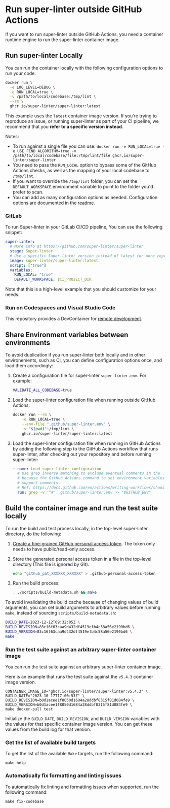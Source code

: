 # Run super-linter outside GitHub Actions

If you want to run super-linter outside GitHub Actions, you need a container
runtime engine to run the super-linter container image.

## Run super-linter Locally

You can run the container locally with the following configuration options to
run your code:

```bash
docker run \
  -e LOG_LEVEL=DEBUG \
  -e RUN_LOCAL=true \
  -v /path/to/local/codebase:/tmp/lint \
  --rm \
  ghcr.io/super-linter/super-linter:latest
```

This example uses the `latest` container image version. If you're trying to
reproduce an issue, or running super-linter as part of your CI pipeline, we
recommend that you **refer to a specific version instead**.

Notes:

- To run against a single file you can use:
  `docker run -e RUN_LOCAL=true -e USE_FIND_ALGORITHM=true -v /path/to/local/codebase/file:/tmp/lint/file ghcr.io/super-linter/super-linter`
- You need to pass the `RUN_LOCAL` option to bypass some of the GitHub Actions
  checks, as well as the mapping of your local codebase to `/tmp/lint`.
- If you want to override the `/tmp/lint` folder, you can set the
  `DEFAULT_WORKSPACE` environment variable to point to the folder you'd prefer
  to scan.
- You can add as many configuration options as needed. Configuration options are
  documented in the [readme](../README.md#configure-super-linter).

### GitLab

To run Super-linter in your GitLab CI/CD pipeline, You can use the following
snippet:

```yaml
super-linter:
  # More info at https://github.com/super-linter/super-linter
  stage: Super-linter
  # Use a specific Super-linter version instead of latest for more reproducible builds
  image: super-linter/super-linter:latest
  script: ["true"]
  variables:
    RUN_LOCAL: "true"
    DEFAULT_WORKSPACE: $CI_PROJECT_DIR
```

Note that this is a high-level example that you should customize for your needs.

### Run on Codespaces and Visual Studio Code

This repository provides a DevContainer for
[remote development](https://code.visualstudio.com/docs/remote/containers).

## Share Environment variables between environments

To avoid duplication if you run super-linter both locally and in other
environements, such as CI, you can define configuration options once, and load
them accordingly:

1. Create a configuration file for super-linter `super-linter.env`. For example:

   ```bash
   VALIDATE_ALL_CODEBASE=true
   ```

1. Load the super-linter configuration file when running outside GitHub Actions:

   ```bash
   docker run --rm \
       -e RUN_LOCAL=true \
       --env-file ".github/super-linter.env" \
       -v "$(pwd)":/tmp/lint \
       ghcr.io/super-linter/super-linter:latest
   ```

1. Load the super-linter configuration file when running in GitHub Actions by
   adding the following step to the GitHub Actions workflow that runs
   super-linter, after checking out your repository and before running
   super-linter:

   ```yaml
   - name: Load super-linter configuration
     # Use grep inverse matching to exclude eventual comments in the .env file
     # because the GitHub Actions command to set environment variables doesn't
     # support comments.
     # Ref: https://docs.github.com/en/actions/writing-workflows/choosing-what-your-workflow-does/workflow-commands-for-github-actions#setting-an-environment-variable
     run: grep -v '^#' .github/super-linter.env >> "$GITHUB_ENV"
   ```

## Build the container image and run the test suite locally

To run the build and test process locally, in the top-level super-linter
directory, do the following:

1. [Create a fine-grained GitHub personal access token](https://docs.github.com/en/authentication/keeping-your-account-and-data-secure/managing-your-personal-access-tokens#creating-a-fine-grained-personal-access-token).
   The token only needs to have public/read-only access.

1. Store the generated personal access token in a file in the top-level
   directory (This file is ignored by Git).

   ```bash
   echo "github_pat_XXXXXX_XXXXXX" > .github-personal-access-token
   ```

1. Run the build process:

   ```bash
   . ./scripts/build-metadata.sh && make
   ```

To avoid invalidating the build cache because of changing values of build
arguments, you can set build arguments to arbitrary values before running
`make`, instead of sourcing `scripts/build-metadata.sh`:

```bash
BUILD_DATE=2023-12-12T09:32:05Z \
BUILD_REVISION=83c16f63caa9d432df4519efb4c58a56e2190bd6 \
BUILD_VERSION=83c16f63caa9d432df4519efb4c58a56e2190bd6 \
make
```

### Run the test suite against an arbitrary super-linter container image

You can run the test suite against an arbitrary super-linter container image.

Here is an example that runs the test suite against the `v5.4.3` container image
version.

```shell
CONTAINER_IMAGE_ID="ghcr.io/super-linter/super-linter:v5.4.3" \
BUILD_DATE="2023-10-17T17:00:53Z" \
BUILD_REVISION=b0d1acee1f8050d1684a28ddbf8315f81d084fe9 \
BUILD_VERSION=b0d1acee1f8050d1684a28ddbf8315f81d084fe9 \
make docker-pull test
```

Initialize the `BUILD_DATE`, `BUILD_REVISION`, and `BUILD_VERSION` variables
with the values for that specific container image version. You can get these
values from the build log for that version.

### Get the list of available build targets

To get the list of the available `Make` targets, run the following command:

```shell
make help
```

### Automatically fix formatting and linting issues

To automatically fix linting and formatting issues when supported, run the
following command:

```shell
make fix-codebase
```
